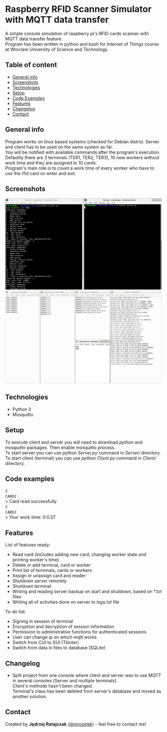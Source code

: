 # Raspberry RFID Scanner Simulator with MQTT data transfer
A simple console simulation of raspberry pi's RFID cards scanner with MQTT data transfer feature.  
Program has been written in python and bash for Internet of Things course at Wroclaw University of Science and Technology.

## Table of content
* [General info](#general-info)
* [Screenshots](#screenshots)
* [Technologies](#technologies)
* [Setup](#setup)
* [Code Examples](#code-examples)
* [Features](#features)
* [Changelog](#changelog)
* [Contact](#contact)

## General info
Program works on linux based systems (checked for Debian distro). Server and client has to be used on the same system as far.  
You will be notified with available commands after the program's execution. Defaultly there are 3 terminals (TER1, TER2, TER3),
10 new workers without work time and they are assigned to 10 cards.  
Program's main role is to count a work time of every worker who have to use the rfid card on enter and exit.

## Screenshots
![Example screenshot](./img/work_example.PNG)
![Example screenshot](./img/files_example.PNG)

## Technologies
* Python 3
* Mosquitto

## Setup
To execute client and server you will need to download *python* and *mosquitto* packages. Then enable mosquitto process.  
To start server you can use *python Server.py* command in *Server/* directory.  
To start client (terminal) you can use *python Client.py* command in *Client/* directory.

## Code examples
`2`  
`CARD2`  
\> Card read successfully  
`2`  
`CARD2`  
\> Your work time: 0:0.57

## Features
List of features ready:
* Read card (includes adding new card, changing worker state and printing worker's time)
* Delete or add terminal, card or worker
* Print list of terminals, cards or workers
* Assign or unassign card and reader
* Shutdown server remotely
* Shutdown terminal
* Writing and reading server backup on start and shutdown, based on *.txt files
* Writing all of activities done on server to *logs.txt* file

To-do list:
* Signing in session of terminal
* Encryption and decryption of session information
* Permission to administrative functions for authenticated sessions
* User can change ip on which mqtt works
* Switch from CUI to GUI (Tkinter)
* Switch from data in files to database (SQLite)

## Changelog
- Split project from one console where client and server was to use MQTT in several consoles (Server and multiple terminals).  
Client's methods hasn't been changed.  
Terminal's class has been deleted from server's database and moved as another solution.

## Contact
Created by **Jędrzej Ratajczak** ([@mrozelek](https://github.com/Mrozelek)) - feel free to contact me!
